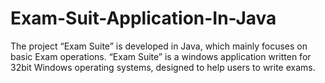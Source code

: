 Exam-Suit-Application-In-Java
=============================

The project “Exam Suite” is developed in Java, which mainly focuses on basic Exam operations. “Exam Suite” is a windows application written for 32bit Windows operating systems, designed to help users to write exams. 
